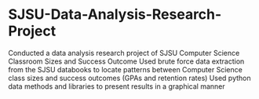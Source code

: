 # SJSU-Data-Analysis-Research-Project
Conducted a data analysis research project of SJSU Computer Science Classroom Sizes and Success Outcome
Used brute force data extraction from the SJSU databooks to locate patterns between Computer Science class sizes and success outcomes (GPAs and retention rates)
Used python data methods and libraries to present results in a graphical manner
